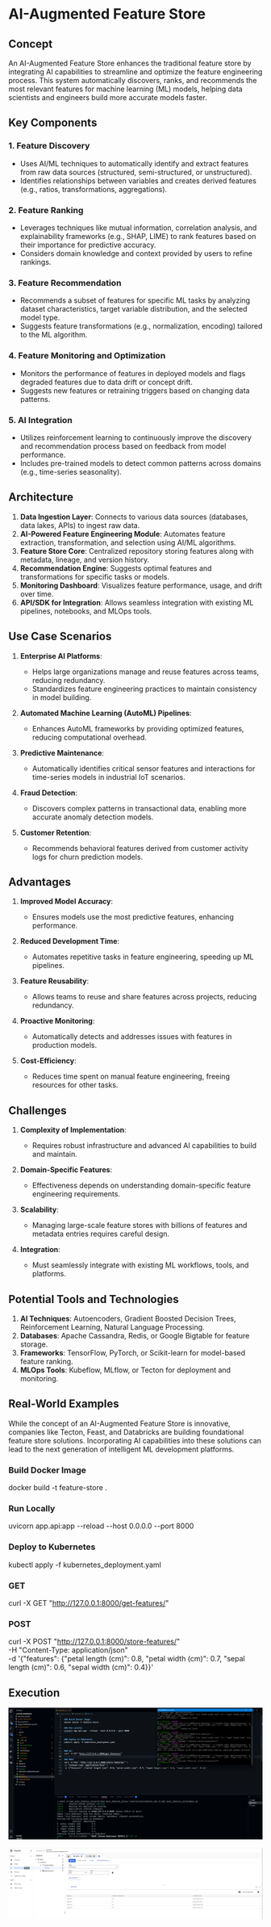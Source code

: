 # AI-Augmented Feature Store

## Concept

An AI-Augmented Feature Store enhances the traditional feature store by integrating AI capabilities to streamline and optimize the feature engineering process. This system automatically discovers, ranks, and recommends the most relevant features for machine learning (ML) models, helping data scientists and engineers build more accurate models faster.

## Key Components

### 1. Feature Discovery
- Uses AI/ML techniques to automatically identify and extract features from raw data sources (structured, semi-structured, or unstructured).
- Identifies relationships between variables and creates derived features (e.g., ratios, transformations, aggregations).

### 2. Feature Ranking
- Leverages techniques like mutual information, correlation analysis, and explainability frameworks (e.g., SHAP, LIME) to rank features based on their importance for predictive accuracy.
- Considers domain knowledge and context provided by users to refine rankings.

### 3. Feature Recommendation
- Recommends a subset of features for specific ML tasks by analyzing dataset characteristics, target variable distribution, and the selected model type.
- Suggests feature transformations (e.g., normalization, encoding) tailored to the ML algorithm.

### 4. Feature Monitoring and Optimization
- Monitors the performance of features in deployed models and flags degraded features due to data drift or concept drift.
- Suggests new features or retraining triggers based on changing data patterns.

### 5. AI Integration
- Utilizes reinforcement learning to continuously improve the discovery and recommendation process based on feedback from model performance.
- Includes pre-trained models to detect common patterns across domains (e.g., time-series seasonality).

## Architecture

1. **Data Ingestion Layer**: Connects to various data sources (databases, data lakes, APIs) to ingest raw data.
2. **AI-Powered Feature Engineering Module**: Automates feature extraction, transformation, and selection using AI/ML algorithms.
3. **Feature Store Core**: Centralized repository storing features along with metadata, lineage, and version history.
4. **Recommendation Engine**: Suggests optimal features and transformations for specific tasks or models.
5. **Monitoring Dashboard**: Visualizes feature performance, usage, and drift over time.
6. **API/SDK for Integration**: Allows seamless integration with existing ML pipelines, notebooks, and MLOps tools.

## Use Case Scenarios

1. **Enterprise AI Platforms**:
   - Helps large organizations manage and reuse features across teams, reducing redundancy.
   - Standardizes feature engineering practices to maintain consistency in model building.
   
2. **Automated Machine Learning (AutoML) Pipelines**:
   - Enhances AutoML frameworks by providing optimized features, reducing computational overhead.

3. **Predictive Maintenance**:
   - Automatically identifies critical sensor features and interactions for time-series models in industrial IoT scenarios.

4. **Fraud Detection**:
   - Discovers complex patterns in transactional data, enabling more accurate anomaly detection models.

5. **Customer Retention**:
   - Recommends behavioral features derived from customer activity logs for churn prediction models.

## Advantages

1. **Improved Model Accuracy**:
   - Ensures models use the most predictive features, enhancing performance.

2. **Reduced Development Time**:
   - Automates repetitive tasks in feature engineering, speeding up ML pipelines.

3. **Feature Reusability**:
   - Allows teams to reuse and share features across projects, reducing redundancy.

4. **Proactive Monitoring**:
   - Automatically detects and addresses issues with features in production models.

5. **Cost-Efficiency**:
   - Reduces time spent on manual feature engineering, freeing resources for other tasks.

## Challenges

1. **Complexity of Implementation**:
   - Requires robust infrastructure and advanced AI capabilities to build and maintain.

2. **Domain-Specific Features**:
   - Effectiveness depends on understanding domain-specific feature engineering requirements.

3. **Scalability**:
   - Managing large-scale feature stores with billions of features and metadata entries requires careful design.

4. **Integration**:
   - Must seamlessly integrate with existing ML workflows, tools, and platforms.

## Potential Tools and Technologies

1. **AI Techniques**: Autoencoders, Gradient Boosted Decision Trees, Reinforcement Learning, Natural Language Processing.
2. **Databases**: Apache Cassandra, Redis, or Google Bigtable for feature storage.
3. **Frameworks**: TensorFlow, PyTorch, or Scikit-learn for model-based feature ranking.
4. **MLOps Tools**: Kubeflow, MLflow, or Tecton for deployment and monitoring.

## Real-World Examples

While the concept of an AI-Augmented Feature Store is innovative, companies like Tecton, Feast, and Databricks are building foundational feature store solutions. Incorporating AI capabilities into these solutions can lead to the next generation of intelligent ML development platforms.



### Build Docker Image
docker build -t feature-store .

### Run Locally
uvicorn app.api:app --reload --host 0.0.0.0 --port 8000


### Deploy to Kubernetes
kubectl apply -f kubernetes_deployment.yaml


### GET
curl -X GET "http://127.0.0.1:8000/get-features/"

### POST 
curl -X POST "http://127.0.0.1:8000/store-features/" \
-H "Content-Type: application/json" \
-d '{"features": {"petal length (cm)": 0.8, "petal width (cm)": 0.7, "sepal length (cm)": 0.6, "sepal width (cm)": 0.4}}'


## Execution 

![Execution](https://github.com/ashishodu2023/ai_feature_store/blob/master/images/execution.png)


![BigTable](https://github.com/ashishodu2023/ai_feature_store/blob/master/images/bigtable.png)
